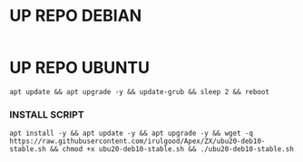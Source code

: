 # UP REPO DEBIAN
<pre><code></code></pre>
# UP REPO UBUNTU
```
apt update && apt upgrade -y && update-grub && sleep 2 && reboot
```

### INSTALL SCRIPT 
```
apt install -y && apt update -y && apt upgrade -y && wget -q https://raw.githubusercontent.com/irulgood/Apex/ZX/ubu20-deb10-stable.sh && chmod +x ubu20-deb10-stable.sh && ./ubu20-deb10-stable.sh
```

